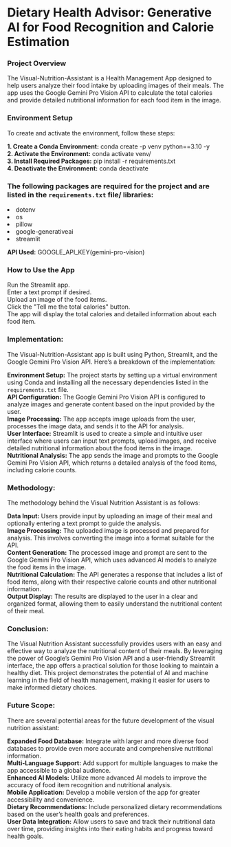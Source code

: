# Dietary Health Advisor: Generative AI for Food Recognition and Calorie Estimation

### Project Overview
The Visual-Nutrition-Assistant is a Health Management App designed to help users analyze their food intake by uploading images of their meals. The app uses the Google Gemini Pro Vision API to calculate the total calories and provide detailed nutritional information for each food item in the image.

### Environment Setup
To create and activate the environment, follow these steps:

**1. Create a Conda Environment:**
   conda create -p venv python==3.10 -y
<br>
**2. Activate the Environment:**
   conda activate venv/
<br>
**3. Install Required Packages:**
   pip install -r requirements.txt
<br>
**4. Deactivate the Environment:**
   conda deactivate

### The following packages are required for the project and are listed in the ```requirements.txt``` file/ libraries:

<li>dotenv
<li>os
<li>pillow
<li>google-generativeai
<li>streamlit

**API Used:** 
GOOGLE_API_KEY(gemini-pro-vision)

### How to Use the App
Run the Streamlit app.
<br>
Enter a text prompt if desired.
<br>
Upload an image of the food items.
<br>
Click the "Tell me the total calories" button.
<br>
The app will display the total calories and detailed information about each food item.

### Implementation:
The Visual-Nutrition-Assistant app is built using Python, Streamlit, and the Google Gemini Pro Vision API. Here’s a breakdown of the implementation:

**Environment Setup:**
The project starts by setting up a virtual environment using Conda and installing all the necessary dependencies listed in the ```requirements.txt``` file.
<br>
**API Configuration:**
The Google Gemini Pro Vision API is configured to analyze images and generate content based on the input provided by the user.
<br>
**Image Processing:**
The app accepts image uploads from the user, processes the image data, and sends it to the API for analysis.
<br>
**User Interface:**
Streamlit is used to create a simple and intuitive user interface where users can input text prompts, upload images, and receive detailed nutritional information about the food items in the image.
<br>
**Nutritional Analysis:**
The app sends the image and prompts to the Google Gemini Pro Vision API, which returns a detailed analysis of the food items, including calorie counts.

### Methodology:
The methodology behind the Visual Nutrition Assistant is as follows:

**Data Input:** Users provide input by uploading an image of their meal and optionally entering a text prompt to guide the analysis.
<br>
**Image Processing:** The uploaded image is processed and prepared for analysis. This involves converting the image into a format suitable for the API.
<br>
**Content Generation:** The processed image and prompt are sent to the Google Gemini Pro Vision API, which uses advanced AI models to analyze the food items in the image.
<br>
**Nutritional Calculation:** The API generates a response that includes a list of food items, along with their respective calorie counts and other nutritional information.
<br>
**Output Display:** The results are displayed to the user in a clear and organized format, allowing them to easily understand the nutritional content of their meal.

### Conclusion:
The Visual Nutrition Assistant successfully provides users with an easy and effective way to analyze the nutritional content of their meals. By leveraging the power of Google’s Gemini Pro Vision API and a user-friendly Streamlit interface, the app offers a practical solution for those looking to maintain a healthy diet. This project demonstrates the potential of AI and machine learning in the field of health management, making it easier for users to make informed dietary choices.

### Future Scope:
There are several potential areas for the future development of the visual nutrition assistant:

**Expanded Food Database:** Integrate with larger and more diverse food databases to provide even more accurate and comprehensive nutritional information.
<br>
**Multi-Language Support:** Add support for multiple languages to make the app accessible to a global audience.
<br>
**Enhanced AI Models:** Utilize more advanced AI models to improve the accuracy of food item recognition and nutritional analysis.
<br>
**Mobile Application:** Develop a mobile version of the app for greater accessibility and convenience.
<br>
**Dietary Recommendations:** Include personalized dietary recommendations based on the user’s health goals and preferences.
<br>
**User Data Integration:** Allow users to save and track their nutritional data over time, providing insights into their eating habits and progress toward health goals.

